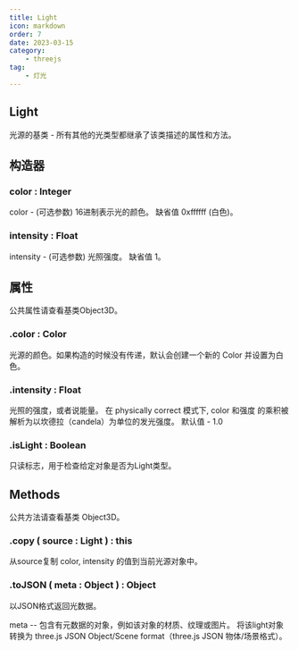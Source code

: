 ```yaml
---
title: Light
icon: markdown
order: 7
date: 2023-03-15
category:
    - threejs
tag:
    - 灯光
---
```


## Light

光源的基类 - 所有其他的光类型都继承了该类描述的属性和方法。

## 构造器

### color : Integer

color - (可选参数) 16进制表示光的颜色。 缺省值 0xffffff (白色)。

### intensity : Float

intensity - (可选参数) 光照强度。 缺省值 1。

## 属性

公共属性请查看基类Object3D。

### .color : Color

光源的颜色。如果构造的时候没有传递，默认会创建一个新的 Color 并设置为白色。

### .intensity : Float

光照的强度，或者说能量。 在 physically correct 模式下, color 和强度 的乘积被解析为以坎德拉（candela）为单位的发光强度。 默认值 - 1.0

### .isLight : Boolean

只读标志，用于检查给定对象是否为Light类型。

## Methods

公共方法请查看基类 Object3D。

### .copy ( source : Light ) : this

从source复制 color, intensity 的值到当前光源对象中。

### .toJSON ( meta : Object ) : Object

以JSON格式返回光数据。

meta -- 包含有元数据的对象，例如该对象的材质、纹理或图片。 将该light对象转换为 three.js JSON Object/Scene format（three.js JSON 物体/场景格式）。
